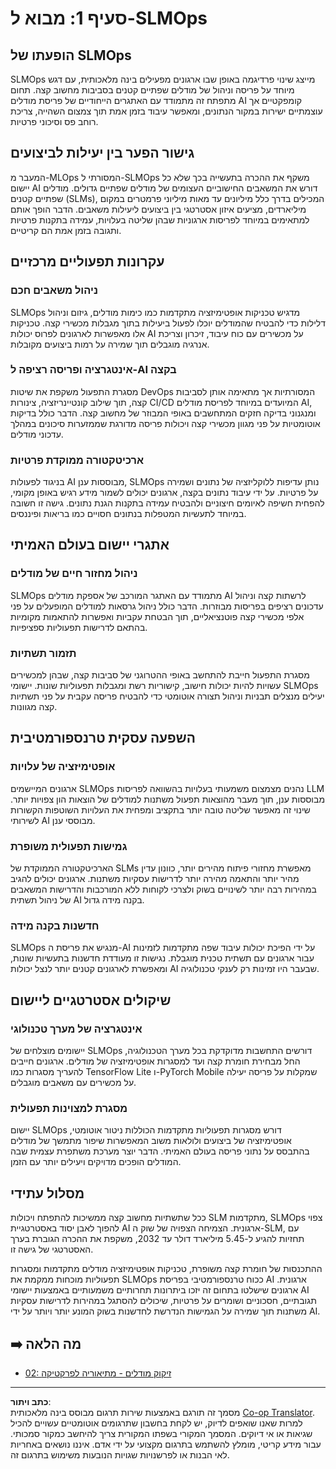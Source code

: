 <!--
CO_OP_TRANSLATOR_METADATA:
{
  "original_hash": "3d1708c413d3ea9ffcfb6f73ade3a07b",
  "translation_date": "2025-09-18T13:00:06+00:00",
  "source_file": "Module05/01.IntroduceSLMOps.md",
  "language_code": "he"
}
-->
# סעיף 1: מבוא ל-SLMOps

## הופעתו של SLMOps

SLMOps מייצג שינוי פרדיגמה באופן שבו ארגונים מפעילים בינה מלאכותית, עם דגש מיוחד על פריסה וניהול של מודלים שפתיים קטנים בסביבות מחשוב קצה. תחום מתפתח זה מתמודד עם האתגרים הייחודיים של פריסת מודלים AI קומפקטיים אך עוצמתיים ישירות במקור הנתונים, ומאפשר עיבוד בזמן אמת תוך צמצום השהייה, צריכת רוחב פס וסיכוני פרטיות.

## גישור הפער בין יעילות לביצועים

המעבר מ-MLOps המסורתי ל-SLMOps משקף את ההכרה בתעשייה בכך שלא כל יישום AI דורש את המשאבים החישוביים העצומים של מודלים שפתיים גדולים. מודלים שפתיים קטנים (SLMs), המכילים בדרך כלל מיליונים עד מאות מיליוני פרמטרים במקום מיליארדים, מציעים איזון אסטרטגי בין ביצועים ליעילות משאבים. הדבר הופך אותם למתאימים במיוחד לפריסות ארגוניות שבהן שליטה בעלויות, עמידה בתקנות פרטיות ותגובה בזמן אמת הם קריטיים.

## עקרונות תפעוליים מרכזיים

### ניהול משאבים חכם

SLMOps מדגיש טכניקות אופטימיזציה מתקדמות כמו כימות מודלים, גיזום וניהול דלילות כדי להבטיח שהמודלים יוכלו לפעול ביעילות בתוך מגבלות מכשירי קצה. טכניקות אלו מאפשרות לארגונים לפרוס יכולות AI על מכשירים עם כוח עיבוד, זיכרון וצריכת אנרגיה מוגבלים תוך שמירה על רמות ביצועים מקובלות.

### אינטגרציה ופריסה רציפה ל-AI בקצה

מסגרת התפעול משקפת את שיטות DevOps המסורתיות אך מתאימה אותן לסביבות קצה, תוך שילוב קונטיינריזציה, צינורות CI/CD המיועדים במיוחד לפריסת מודלים AI, ומנגנוני בדיקה חזקים המתחשבים באופי המבוזר של מחשוב קצה. הדבר כולל בדיקות אוטומטיות על פני מגוון מכשירי קצה ויכולות פריסה מדורגת שממזערות סיכונים במהלך עדכוני מודלים.

### ארכיטקטורה ממוקדת פרטיות

בניגוד לפעולות AI מבוססות ענן, SLMOps נותן עדיפות ללוקליזציה של נתונים ושמירה על פרטיות. על ידי עיבוד נתונים בקצה, ארגונים יכולים לשמור מידע רגיש באופן מקומי, להפחית חשיפה לאיומים חיצוניים ולהבטיח עמידה בתקנות הגנת נתונים. גישה זו חשובה במיוחד לתעשיות המטפלות בנתונים חסויים כמו בריאות ופיננסים.

## אתגרי יישום בעולם האמיתי

### ניהול מחזור חיים של מודלים

SLMOps מתמודד עם האתגר המורכב של אספקת מודלים AI לרשתות קצה וניהול עדכונים רציפים בפריסות מבוזרות. הדבר כולל ניהול גרסאות למודלים המופעלים על פני אלפי מכשירי קצה פוטנציאליים, תוך הבטחת עקביות ואפשרות להתאמות מקומיות בהתאם לדרישות תפעוליות ספציפיות.

### תזמור תשתיות

מסגרת התפעול חייבת להתחשב באופי ההטרוגני של סביבות קצה, שבהן למכשירים עשויות להיות יכולות חישוב, קישוריות רשת ומגבלות תפעוליות שונות. יישומי SLMOps יעילים מנצלים תבניות וניהול תצורה אוטומטי כדי להבטיח פריסה עקבית על פני תשתיות קצה מגוונות.

## השפעה עסקית טרנספורמטיבית

### אופטימיזציה של עלויות

ארגונים המיישמים SLMOps נהנים מצמצום משמעותי בעלויות בהשוואה לפריסות LLM מבוססות ענן, תוך מעבר מהוצאות תפעול משתנות למודלים של הוצאות הון צפויות יותר. שינוי זה מאפשר שליטה טובה יותר בתקציב ומפחית את העלויות השוטפות הקשורות לשירותי AI מבוססי ענן.

### גמישות תפעולית משופרת

הארכיטקטורה הממוקדת של SLMs מאפשרת מחזורי פיתוח מהירים יותר, כוונון עדין מהיר יותר והתאמה מהירה יותר לדרישות עסקיות משתנות. ארגונים יכולים להגיב במהירות רבה יותר לשינויים בשוק ולצרכי לקוחות ללא המורכבות והדרישות המשאבים של ניהול תשתית AI בקנה מידה גדול.

### חדשנות בקנה מידה

SLMOps מנגיש את פריסת ה-AI על ידי הפיכת יכולות עיבוד שפה מתקדמות לזמינות עבור ארגונים עם תשתית טכנית מוגבלת. נגישות זו מעודדת חדשנות בתעשיות שונות, ומאפשרת לארגונים קטנים יותר לנצל יכולות AI שבעבר היו זמינות רק לענקי טכנולוגיה.

## שיקולים אסטרטגיים ליישום

### אינטגרציה של מערך טכנולוגי

יישומים מוצלחים של SLMOps דורשים התחשבות מדוקדקת בכל מערך הטכנולוגיה, החל מבחירת חומרת קצה ועד למסגרות אופטימיזציה של מודלים. ארגונים חייבים להעריך מסגרות כמו TensorFlow Lite ו-PyTorch Mobile שמקלות על פריסה יעילה על מכשירים עם משאבים מוגבלים.

### מסגרת למצוינות תפעולית

יישום SLMOps דורש מסגרות תפעוליות מתקדמות הכוללות ניטור אוטומטי, אופטימיזציה של ביצועים ולולאות משוב המאפשרות שיפור מתמשך של מודלים בהתבסס על נתוני פריסה בעולם האמיתי. הדבר יוצר מערכת משתפרת עצמית שבה המודלים הופכים מדויקים ויעילים יותר עם הזמן.

## מסלול עתידי

ככל שתשתיות מחשוב קצה ממשיכות להתפתח ויכולות SLM מתקדמות, SLMOps צפוי להפוך לאבן יסוד באסטרטגיית AI ארגונית. הצמיחה הצפויה של שוק ה-SLM, עם תחזיות להגיע ל-5.45 מיליארד דולר עד 2032, משקפת את ההכרה הגוברת בערך האסטרטגי של גישה זו.

ההתכנסות של חומרת קצה משופרת, טכניקות אופטימיזציה מודלים מתקדמות ומסגרות תפעוליות מוכחות ממקמת את SLMOps ככוח טרנספורמטיבי בפריסת AI ארגונית. ארגונים שישלטו בתחום זה יזכו ביתרונות תחרותיים משמעותיים באמצעות יישומי AI תגובתיים, חסכוניים ושומרים על פרטיות, שיכולים להסתגל במהירות לדרישות עסקיות משתנות תוך שמירה על הגמישות הנדרשת לחדשנות בשוק המונע יותר ויותר על ידי AI.

## ➡️ מה הלאה

- [02: זיקוק מודלים - מתיאוריה לפרקטיקה](./02.SLMOps-Distillation.md)

---

**כתב ויתור**:  
מסמך זה תורגם באמצעות שירות תרגום מבוסס בינה מלאכותית [Co-op Translator](https://github.com/Azure/co-op-translator). למרות שאנו שואפים לדיוק, יש לקחת בחשבון שתרגומים אוטומטיים עשויים להכיל שגיאות או אי דיוקים. המסמך המקורי בשפתו המקורית צריך להיחשב כמקור סמכותי. עבור מידע קריטי, מומלץ להשתמש בתרגום מקצועי על ידי אדם. איננו נושאים באחריות לאי הבנות או לפרשנויות שגויות הנובעות משימוש בתרגום זה.